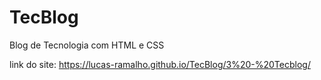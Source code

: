 # TecBlog
Blog de Tecnologia com HTML e CSS

link do site: https://lucas-ramalho.github.io/TecBlog/3%20-%20Tecblog/
